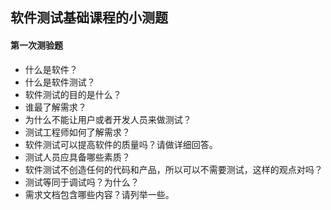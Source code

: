 ## 软件测试基础课程的小测题

#### 第一次测验题
- 什么是软件？
- 什么是软件测试？
- 软件测试的目的是什么？
- 谁最了解需求？
- 为什么不能让用户或者开发人员来做测试？
- 测试工程师如何了解需求？
- 软件测试可以提高软件的质量吗？请做详细回答。
- 测试人员应具备哪些素质？
- 软件测试不创造任何的代码和产品，所以可以不需要测试，这样的观点对吗？
- 测试等同于调试吗？为什么？
- 需求文档包含哪些内容？请列举一些。